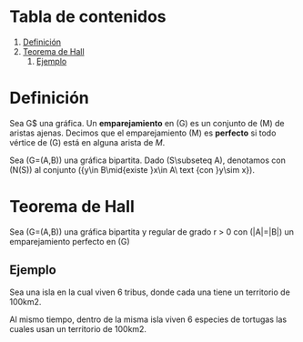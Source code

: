 <script src="https://polyfill.io/v3/polyfill.min.js?features=es6"></script>
  <script id="MathJax-script" async
          src="https://cdn.jsdelivr.net/npm/mathjax@3/es5/tex-mml-chtml.js">
  </script>
# Tabla de contenidos

1.  [Definición](#org5241fc0)
2.  [Teorema de Hall](#orgffd5d7e)
    1.  [Ejemplo](#orgbc3898c)



<a id="org5241fc0"></a>

# Definición

Sea G$ una gráfica. Un **emparejamiento** en \(G\) es un conjunto de
\(M\) de aristas ajenas. Decimos que el emparejamiento \(M\) es
**perfecto** si todo vértice de \(G\) está en alguna arista de $M$.

Sea \(G=(A,B)\) una gráfica bipartita. Dado \(S\subseteq A\),
denotamos con \(N(S)\) al conjunto \(\{y\in B\mid{existe }x\in A\ text
{con }y\sim x\}\).


<a id="orgffd5d7e"></a>

# Teorema de Hall

Sea \(G=(A,B)\) una gráfica bipartita y regular de grado r > 0 con
\(|A|=|B|\) un emparejamiento perfecto en \(G\)


<a id="orgbc3898c"></a>

## Ejemplo

Sea una isla en la cual viven 6 tribus, donde cada una tiene un
territorio de 100km2.

Al mismo tiempo, dentro de la misma isla viven 6 especies de tortugas
las cuales usan un territorio de 100km2.

